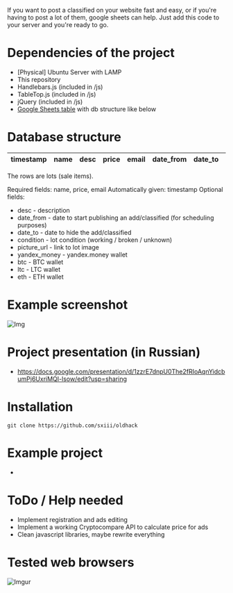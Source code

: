 If you want to post a classified on your website fast and easy, or if you're having to post a lot of them, google sheets can help. Just add this code to your server and you're ready to go.

# Dependencies of the project
* [Physical] Ubuntu Server with LAMP
* This repository
* Handlebars.js (included in /js)
* TableTop.js (included in /js)
* jQuery (included in /js)
* [Google Sheets table](https://docs.google.com/spreadsheets/d/1NYdb6n9KsJab7rF2QXvuz3HvonXkuxMKVPBg3qZYsbs) with db structure like below

# Database structure
timestamp | name | desc | price | email | date_from | date_to | condition | picture_url | yandex_money | btc | ltc | eth
| - | - | - | - | - | - | - | - | - | - | - | - | - |

The rows are lots (sale items).

Required fields: name, price, email
Automatically given: timestamp
Optional fields:
* desc - description
* date_from - date to start publishing an add/classified (for scheduling purposes)
* date_to - date to hide the add/classified
* condition - lot condition (working / broken / unknown)
* picture_url - link to lot image
* yandex_money - yandex.money wallet
* btc - BTC wallet
* ltc - LTC wallet
* eth - ETH wallet

# Example screenshot
![Img](https://i.imgur.com/uXtd9EB.png)

# Project presentation (in Russian)
* https://docs.google.com/presentation/d/1zzrE7dnpU0The2fRIoAqnYidcbumPj6UxriMQI-lsow/edit?usp=sharing

# Installation
`git clone https://github.com/sxiii/oldhack`

# Example project
*

# ToDo / Help needed
* Implement registration and ads editing
* Implement a working Cryptocompare API to calculate price for ads
* Clean javascript libraries, maybe rewrite everything

# Tested web browsers
![Imgur](https://i.imgur.com/auM2BLC.png)
